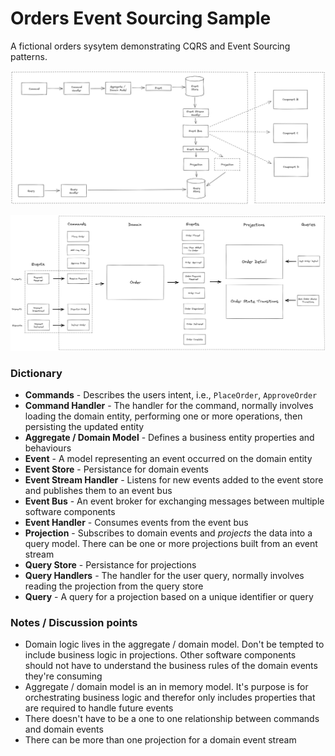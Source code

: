 # Orders Event Sourcing Sample

A fictional orders sysytem demonstrating CQRS and Event Sourcing patterns.

![Event Sourcing Diagram](./images/event-sourcing-diagram.png)

![Commands Events Queries](./images/commands-events-queries.png)

### Dictionary

-   **Commands** - Describes the users intent, i.e., `PlaceOrder`, `ApproveOrder`
-   **Command Handler** - The handler for the command, normally involves loading the domain entity, performing one or more operations, then persisting the updated entity
-   **Aggregate / Domain Model** - Defines a business entity properties and behaviours
-   **Event** - A model representing an event occurred on the domain entity
-   **Event Store** - Persistance for domain events
-   **Event Stream Handler** - Listens for new events added to the event store and publishes them to an event bus
-   **Event Bus** - An event broker for exchanging messages between multiple software components
-   **Event Handler** - Consumes events from the event bus
-   **Projection** - Subscribes to domain events and _projects_ the data into a query model. There can be one or more projections built from an event stream
-   **Query Store** - Persistance for projections
-   **Query Handlers** - The handler for the user query, normally involves reading the projection from the query store
-   **Query** - A query for a projection based on a unique identifier or query

### Notes / Discussion points

-   Domain logic lives in the aggregate / domain model. Don't be tempted to include business logic in projections. Other software components should not have to understand the business rules of the domain events they're consuming
-   Aggregate / domain model is an in memory model. It's purpose is for orchestrating business logic and therefor only includes properties that are required to handle future events
-   There doesn't have to be a one to one relationship between commands and domain events
-   There can be more than one projection for a domain event stream
